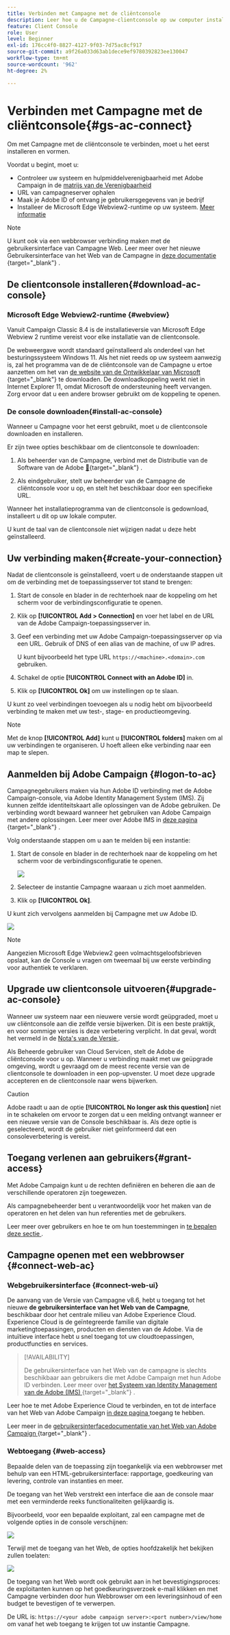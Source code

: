 ```yaml
---
title: Verbinden met Campagne met de cliëntconsole
description: Leer hoe u de Campagne-clientconsole op uw computer installeert en verbinding maakt met Adobe Campaign
feature: Client Console
role: User
level: Beginner
exl-id: 176cc4f0-8827-4127-9f03-7d75ac8cf917
source-git-commit: a9f26a033d63ab1dece9ef9780392823ee130047
workflow-type: tm+mt
source-wordcount: '962'
ht-degree: 2%

---
```


# Verbinden met Campagne met de cliëntconsole{#gs-ac-connect}

Om met Campagne met de cliëntconsole te verbinden, moet u het eerst installeren en vormen.

Voordat u begint, moet u:

* Controleer uw systeem en hulpmiddelverenigbaarheid met Adobe Campaign in de [ matrijs van de Verenigbaarheid ](compatibility-matrix.md)
* URL van campagneserver ophalen
* Maak je Adobe ID of ontvang je gebruikersgegevens van je bedrijf
* Installeer de Microsoft Edge Webview2-runtime op uw systeem. [Meer informatie](#webview)


>[!NOTE]
>
>U kunt ook via een webbrowser verbinding maken met de gebruikersinterface van Campagne Web. Leer meer over het nieuwe Gebruikersinterface van het Web van de Campagne in [ deze documentatie ](https://experienceleague.adobe.com/docs/campaign-web/v8/campaign-web-home.html?lang=nl-NL){target="_blank"} .


## De clientconsole installeren{#download-ac-console}

### Microsoft Edge Webview2-runtime {#webview}

Vanuit Campaign Classic 8.4 is de installatieversie van Microsoft Edge Webview 2 runtime vereist voor elke installatie van de clientconsole.

De webweergave wordt standaard geïnstalleerd als onderdeel van het besturingssysteem Windows 11. Als het niet reeds op uw systeem aanwezig is, zal het programma van de de cliëntconsole van de Campagne u ertoe aanzetten om het van [ de website van de Ontwikkelaar van Microsoft ](http://www.adobe.com/go/acc-ms-webview2-runtime-download){target="_blank"}  te downloaden. De downloadkoppeling werkt niet in Internet Explorer 11, omdat Microsoft de ondersteuning heeft vervangen. Zorg ervoor dat u een andere browser gebruikt om de koppeling te openen.

### De console downloaden{#install-ac-console}

Wanneer u Campagne voor het eerst gebruikt, moet u de clientconsole downloaden en installeren.

Er zijn twee opties beschikbaar om de clientconsole te downloaden:

1. Als beheerder van de Campagne, verbind met de Distributie van de Software van de Adobe [&#128279;](https://experience.adobe.com/#/downloads/content/software-distribution/en/campaign.html){target="_blank"} .

1. Als eindgebruiker, stelt uw beheerder van de Campagne de cliëntconsole voor u op, en stelt het beschikbaar door een specifieke URL.

Wanneer het installatieprogramma van de clientconsole is gedownload, installeert u dit op uw lokale computer.

U kunt de taal van de clientconsole niet wijzigen nadat u deze hebt geïnstalleerd.

## Uw verbinding maken{#create-your-connection}

Nadat de clientconsole is geïnstalleerd, voert u de onderstaande stappen uit om de verbinding met de toepassingsserver tot stand te brengen:

1. Start de console en blader in de rechterhoek naar de koppeling om het scherm voor de verbindingsconfiguratie te openen.

1. Klik op **[!UICONTROL Add > Connection]** en voer het label en de URL van de Adobe Campaign-toepassingsserver in.

1. Geef een verbinding met uw Adobe Campaign-toepassingsserver op via een URL. Gebruik of DNS of een alias van de machine, of uw IP adres.

   U kunt bijvoorbeeld het type URL `https://<machine>.<domain>.com` gebruiken.

1. Schakel de optie **[!UICONTROL Connect with an Adobe ID]** in.

1. Klik op **[!UICONTROL Ok]** om uw instellingen op te slaan.

U kunt zo veel verbindingen toevoegen als u nodig hebt om bijvoorbeeld verbinding te maken met uw test-, stage- en productieomgeving.

>[!NOTE]
>
>Met de knop **[!UICONTROL Add]** kunt u **[!UICONTROL folders]** maken om al uw verbindingen te organiseren. U hoeft alleen elke verbinding naar een map te slepen.

## Aanmelden bij Adobe Campaign {#logon-to-ac}

Campagnegebruikers maken via hun Adobe ID verbinding met de Adobe Campaign-console, via Adobe Identity Management System (IMS). Zij kunnen zelfde identiteitskaart alle oplossingen van de Adobe gebruiken. De verbinding wordt bewaard wanneer het gebruiken van Adobe Campaign met andere oplossingen. Leer meer over Adobe IMS in [ deze pagina ](https://helpx.adobe.com/nl/enterprise/using/identity.html){target="_blank"} .

Volg onderstaande stappen om u aan te melden bij een instantie:

1. Start de console en blader in de rechterhoek naar de koppeling om het scherm voor de verbindingsconfiguratie te openen.

   ![](assets/connectToCampaign.png)

1. Selecteer de instantie Campagne waaraan u zich moet aanmelden.

1. Klik op **[!UICONTROL Ok]**.

U kunt zich vervolgens aanmelden bij Campagne met uw Adobe ID.

![](assets/adobeID.png)

>[!NOTE]
>
>Aangezien Microsoft Edge Webview2 geen volmachtsgeloofsbrieven opslaat, kan de Console u vragen om tweemaal bij uw eerste verbinding voor authentiek te verklaren.

## Upgrade uw clientconsole uitvoeren{#upgrade-ac-console}

Wanneer uw systeem naar een nieuwere versie wordt geüpgraded, moet u uw cliëntconsole aan die zelfde versie bijwerken. Dit is een beste praktijk, en voor sommige versies is deze verbetering verplicht. In dat geval, wordt het vermeld in de [ Nota&#39;s van de Versie ](release-notes.md).

Als Beheerde gebruiker van Cloud Servicen, stelt de Adobe de cliëntconsole voor u op. Wanneer u verbinding maakt met uw geüpgrade omgeving, wordt u gevraagd om de meest recente versie van de clientconsole te downloaden in een pop-upvenster. U moet deze upgrade accepteren en de clientconsole naar wens bijwerken.

>[!CAUTION]
>
>Adobe raadt u aan de optie **[!UICONTROL No longer ask this question]** niet in te schakelen om ervoor te zorgen dat u een melding ontvangt wanneer er een nieuwe versie van de Console beschikbaar is. Als deze optie is geselecteerd, wordt de gebruiker niet geïnformeerd dat een consoleverbetering is vereist.
>



## Toegang verlenen aan gebruikers{#grant-access}

Met Adobe Campaign kunt u de rechten definiëren en beheren die aan de verschillende operatoren zijn toegewezen.

Als campagnebeheerder bent u verantwoordelijk voor het maken van de operatoren en het delen van hun referenties met de gebruikers.

Leer meer over gebruikers en hoe te om hun toestemmingen in [ te bepalen deze sectie ](gs-permissions.md).


## Campagne openen met een webbrowser {#connect-web-ac}

### Webgebruikersinterface {#connect-web-ui}

De aanvang van de Versie van Campagne v8.6, hebt u toegang tot het nieuwe **de gebruikersinterface van het Web van de Campagne**, beschikbaar door het centrale milieu van Adobe Experience Cloud. Experience Cloud is de geïntegreerde familie van digitale marketingtoepassingen, producten en diensten van de Adobe. Via de intuïtieve interface hebt u snel toegang tot uw cloudtoepassingen, productfuncties en services.

>[!AVAILABILITY]
>
>De gebruikersinterface van het Web van de campagne is slechts beschikbaar aan gebruikers die met Adobe Campaign met hun Adobe ID verbinden. Leer meer over [ het Systeem van Identity Management van de Adobe (IMS) ](https://helpx.adobe.com/nl/enterprise/using/identity.html){target="_blank"} .
>

Leer hoe te met Adobe Experience Cloud te verbinden, en tot de interface van het Web van Adobe Campaign [ in deze pagina ](campaign-ui.md#ac-web-ui) toegang te hebben.

Leer meer in de [ gebruikersinterfacedocumentatie van het Web van Adobe Campaign ](https://experienceleague.adobe.com/nl/docs/campaign-web/v8/campaign-web-home){target="_blank"} .

### Webtoegang {#web-access}

Bepaalde delen van de toepassing zijn toegankelijk via een webbrowser met behulp van een HTML-gebruikersinterface: rapportage, goedkeuring van levering, controle van instanties en meer.

De toegang van het Web verstrekt een interface die aan de console maar met een verminderde reeks functionaliteiten gelijkaardig is.

Bijvoorbeeld, voor een bepaalde exploitant, zal een campagne met de volgende opties in de console verschijnen:

![](assets/campaign-from-console.png)

Terwijl met de toegang van het Web, de opties hoofdzakelijk het bekijken zullen toelaten:

![](assets/campaign-from-web.png)

De toegang van het Web wordt ook gebruikt aan in het bevestigingsproces: de exploitanten kunnen op het goedkeuringsverzoek e-mail klikken en met Campagne verbinden door hun Webbrowser om een leveringsinhoud of een budget te bevestigen of te verwerpen.

De URL is: `https://<your adobe campaign server>:<port number>/view/home` om vanaf het web toegang te krijgen tot uw instantie Campagne.
